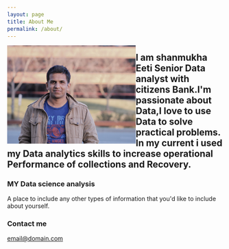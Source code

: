 ```yaml
---
layout: page
title: About Me
permalink: /about/
---
```

<img align="left" width="300" height="230" src="/images/IMG_0048 (3).JPG">

 I am shanmukha Eeti Senior Data analyst with citizens Bank.I'm passionate about Data,I love to use Data to solve practical problems. In my current i used my Data analytics skills to increase operational Performance of collections and Recovery.
--------
### MY Data science analysis

A place to include any other types of information that you'd like to include about yourself.

### Contact me

[email@domain.com](mailto:email@domain.com)
